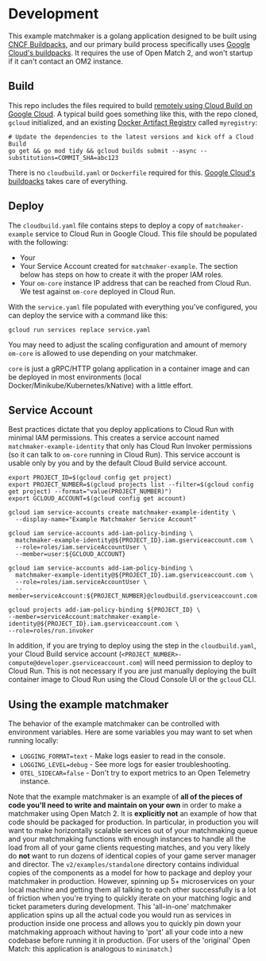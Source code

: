 # Development

This example matchmaker is a golang application designed to be built using [CNCF Buildpacks](https://www.cncf.io/projects/buildpacks/), and our primary build process specifically uses [Google Cloud's buildpacks](https://cloud.google.com/docs/buildpacks/overview). It requires the use of Open Match 2, and won't startup if it can't contact an OM2 instance.

## Build

This repo includes the files required to build [remotely using Cloud Build on Google Cloud](https://cloud.google.com/docs/buildpacks/build-application#remote_builds).  A typical build goes something like this, with the repo cloned,  `gcloud` initialized, and an existing [Docker Artifact Registry](https://cloud.google.com/artifact-registry/docs/docker/store-docker-container-images) called `myregistry`:
```
# Update the dependencies to the latest versions and kick off a Cloud Build
go get && go mod tidy && gcloud builds submit --async --substitutions=COMMIT_SHA=abc123
```
There is no `cloudbuild.yaml` or `Dockerfile` required for this. [Google Cloud's buildpacks](https://cloud.google.com/docs/buildpacks/overview) takes care of everything.

## Deploy
The `cloudbuild.yaml` file contains steps to deploy a copy of `matchmaker-example` service to Cloud Run in Google Cloud. 
This file should be populated with the following:
* Your 
* Your Service Account created for `matchmaker-example`. The section below has steps on how to create it with the proper IAM roles.
* Your `om-core` instance IP address that can be reached from Cloud Run. We test against `om-core` deployed in Cloud Run.
  
With the `service.yaml` file populated with everything you've configured, you can deploy the service with a command like this:
```
gcloud run services replace service.yaml
```
You may need to adjust the scaling configuration and amount of memory `om-core` is allowed to use depending on your matchmaker.

`core` is just a gRPC/HTTP golang application in a container image and can be deployed in most environments (local Docker/Minikube/Kubernetes/kNative) with a little effort. 

## Service Account
Best practices dictate that you deploy applications to Cloud Run with minimal IAM permissions. This creates a service account named `matchmaker-example-identity` that only has Cloud Run Invoker permissions (so it can talk to `om-core` running in Cloud Run). This service account is usable only by you and by the default Cloud Build service account.

```
export PROJECT_ID=$(gcloud config get project)
export PROJECT_NUMBER=$(gcloud projects list --filter=$(gcloud config get project) --format="value(PROJECT_NUMBER)")
export GCLOUD_ACCOUNT=$(gcloud config get account)

gcloud iam service-accounts create matchmaker-example-identity \
  --display-name="Example Matchmaker Service Account"

gcloud iam service-accounts add-iam-policy-binding \
  matchmaker-example-identity@${PROJECT_ID}.iam.gserviceaccount.com \
  --role=roles/iam.serviceAccountUser \
  --member=user:${GCLOUD_ACCOUNT}

gcloud iam service-accounts add-iam-policy-binding \
  matchmaker-example-identity@${PROJECT_ID}.iam.gserviceaccount.com \
  --role=roles/iam.serviceAccountUser \
  --member=serviceAccount:${PROJECT_NUMBER}@cloudbuild.gserviceaccount.com

gcloud projects add-iam-policy-binding ${PROJECT_ID} \
--member=serviceAccount:matchmaker-example-identity@${PROJECT_ID}.iam.gserviceaccount.com \
--role=roles/run.invoker
```

In addition, if you are trying to deploy using the step in the `cloudbuild.yaml`, your Cloud Build service account (`<PROJECT_NUMBER>-compute@developer.gserviceaccount.com`) will need permission to deploy to Cloud Run. This is not necessary if you are just manually deploying the built container image to Cloud Run using the Cloud Console UI or the `gcloud` CLI.

## Using the example matchmaker

The behavior of the example matchmaker can be controlled with environment variables. Here are some variables you may want to set when running locally:
* `LOGGING_FORMAT=text` - Make logs easier to read in the console.
* `LOGGING_LEVEL=debug` - See more logs for easier troubleshooting.
* `OTEL_SIDECAR=false` - Don't try to export metrics to an Open Telemetry instance.

Note that the example matchmaker is an example of **all of the pieces of code you'll need to write and maintain on your own** in order to make a matchmaker using Open Match 2.  It is **explicitly not** an example of how that code should be packaged for production. In particular, in production you will want to make horizontally scalable services out of your matchmaking queue and your matchmaking functions with enough instances to handle all the load from all of your game clients requesting matches, and you very likely do **not** want to run dozens of identical copies of your game server manager and director. The `v2/examples/standalone` directory contains individual copies of the components as a model for how to package and deploy your matchmaker in production.  However, spinning up 5+ microservices on your local machine and getting them all talking to each other successfully is a lot of friction when you're trying to quickly iterate on your matching logic and ticket parameters during development.  This 'all-in-one' matchmaker application spins up all the actual code you would run as services in production inside one process and allows you to quickly pin down your matchmaking approach without having to 'port' all your code into a new codebase before running it in production. (For users of the 'original' Open Match: this application is analogous to `minimatch`.)
